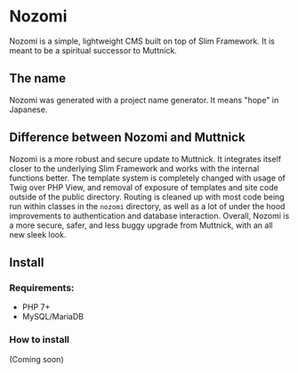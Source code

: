 # Nozomi

Nozomi is a simple, lightweight CMS built on top of Slim Framework. It is meant to be a spiritual successor to Muttnick.

## The name
Nozomi was generated with a project name generator. It means "hope" in Japanese.

## Difference between Nozomi and Muttnick

Nozomi is a more robust and secure update to Muttnick. It integrates itself closer to the underlying Slim Framework and works with the internal functions better. The template system is completely changed with usage of Twig over PHP View, and removal of exposure of templates and site code outside of the public directory. Routing is cleaned up with most code being run within classes in the `nozomi` directory, as well as a lot of under the hood improvements to authentication and database interaction. Overall, Nozomi is a more secure, safer, and less buggy upgrade from Muttnick, with an all new sleek look.

## Install

### Requirements:
* PHP 7+
* MySQL/MariaDB

### How to install
(Coming soon)
